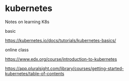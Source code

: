 # kubernetes
Notes on learning K8s

basic 

https://kubernetes.io/docs/tutorials/kubernetes-basics/

online class

https://www.edx.org/course/introduction-to-kubernetes

https://app.pluralsight.com/library/courses/getting-started-kubernetes/table-of-contents
